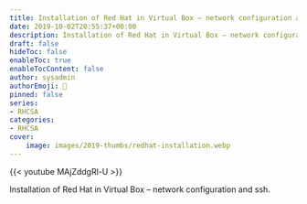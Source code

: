 ```yaml
---
title: Installation of Red Hat in Virtual Box – network configuration and ssh.
date: 2019-10-02T20:55:37+00:00
description: Installation of Red Hat in Virtual Box – network configuration and ssh.
draft: false
hideToc: false
enableToc: true
enableTocContent: false
author: sysadmin
authorEmoji: 🐧
pinned: false
series:
- RHCSA
categories:
- RHCSA
cover:
    image: images/2019-thumbs/redhat-installation.webp
---
```

{{< youtube MAjZddgRl-U >}}
<figcaption>Installation of Red Hat in Virtual Box &#8211; network configuration and ssh.</figcaption>
